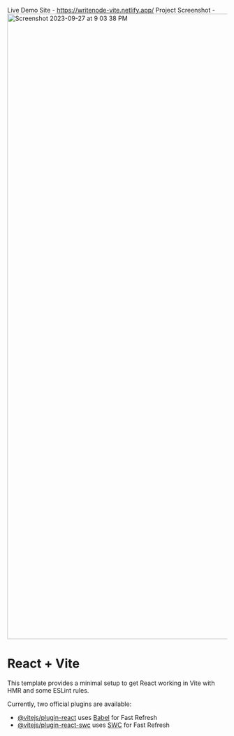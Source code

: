 Live Demo Site - https://writenode-vite.netlify.app/
Project Screenshot - 
<img width="1433" alt="Screenshot 2023-09-27 at 9 03 38 PM" src="https://github.com/ErikMejiaCode/writenode/assets/112577065/43f10959-e1d0-4346-ad4a-82d3ff73ade4">


# React + Vite

This template provides a minimal setup to get React working in Vite with HMR and some ESLint rules.

Currently, two official plugins are available:

- [@vitejs/plugin-react](https://github.com/vitejs/vite-plugin-react/blob/main/packages/plugin-react/README.md) uses [Babel](https://babeljs.io/) for Fast Refresh
- [@vitejs/plugin-react-swc](https://github.com/vitejs/vite-plugin-react-swc) uses [SWC](https://swc.rs/) for Fast Refresh
